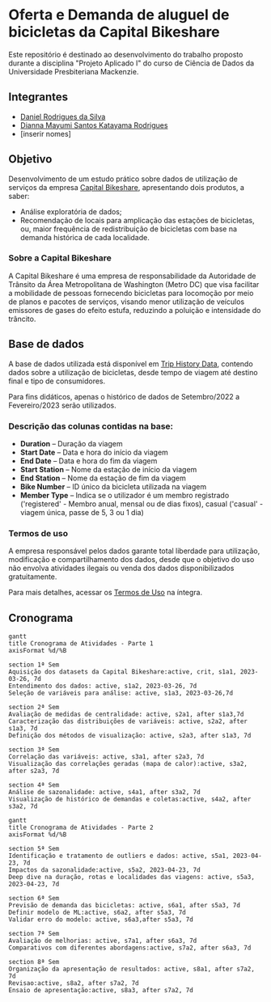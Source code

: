 # Oferta e Demanda de aluguel de bicicletas da Capital Bikeshare 
Este repositório é destinado ao desenvolvimento do trabalho proposto durante a disciplina "Projeto Aplicado I" do curso de Ciência de Dados da Universidade Presbiteriana Mackenzie.

## Integrantes
- [Daniel Rodrigues da Silva](https://www.linkedin.com/in/danielrod147/)
- [Dianna Mayumi Santos Katayama Rodrigues](https://www.linkedin.com/in/dianna-katayama-016274216/)
- [inserir nomes]

## Objetivo
Desenvolvimento de um estudo prático sobre dados de utilização de serviços da empresa [Capital Bikeshare](https://capitalbikeshare.com), apresentando dois produtos, a saber: 
- Análise exploratória de dados; 
- Recomendação de locais para amplicação das estações de bicicletas, ou, maior frequência de redistribuição de bicicletas com base na demanda histórica de cada localidade.

### Sobre a Capital Bikeshare
A Capital Bikeshare é uma empresa de responsabilidade da Autoridade de Trânsito da Área Metropolitana de Washington (Metro DC) que visa facilitar a mobilidade de pessoas fornecendo bicicletas para locomoção por meio de planos e pacotes de serviços, visando menor utilização de veículos emissores de gases do efeito estufa, reduzindo a poluição e intensidade do trâncito.

## Base de dados
A base de dados utilizada está disponível em [Trip History Data](https://s3.amazonaws.com/capitalbikeshare-data/index.html), contendo dados sobre a utilização de bicicletas, desde tempo de viagem até destino final e tipo de consumidores.

Para fins didáticos, apenas o histórico de dados de Setembro/2022 a Fevereiro/2023 serão utilizados.

### Descrição das colunas contidas na base:

- **Duration** – Duração da viagem
- **Start Date** – Data e hora do início da viagem
- **End Date** – Data e hora do fim da viagem
- **Start Station** – Nome da estação de início da viagem
- **End Station** – Nome da estação de fim da viagem
- **Bike Number** – ID único da bicicleta utilizada na viagem
- **Member Type** – Indica se o utilizador é um membro registrado ('registered' - Membro anual, mensal ou de dias fixos), casual ('casual' - viagem única, passe de 5, 3 ou 1 dia)

### Termos de uso
A empresa responsável pelos dados garante total liberdade para utilização, modificação e compartilhamento dos dados, desde que o objetivo do uso não envolva atividades ilegais ou venda dos dados disponibilizados gratuitamente.

Para mais detalhes, acessar os [Termos de Uso](https://ride.capitalbikeshare.com/data-license-agreement) na íntegra.

## Cronograma
```mermaid
gantt
title Cronograma de Atividades - Parte 1
axisFormat %d/%B

section 1ª Sem
Aquisição dos datasets da Capital Bikeshare:active, crit, s1a1, 2023-03-26, 7d
Entendimento dos dados: active, s1a2, 2023-03-26, 7d
Seleção de variáveis para análise: active, s1a3, 2023-03-26,7d

section 2ª Sem
Avaliação de medidas de centralidade: active, s2a1, after s1a3,7d 
Caracterização das distribuições de variáveis: active, s2a2, after s1a3, 7d 
Definição dos métodos de visualização: active, s2a3, after s1a3, 7d

section 3ª Sem
Correlação das variáveis: active, s3a1, after s2a3, 7d
Visualização das correlações geradas (mapa de calor):active, s3a2, after s2a3, 7d

section 4ª Sem
Análise de sazonalidade: active, s4a1, after s3a2, 7d
Visualização de histórico de demandas e coletas:active, s4a2, after s3a2, 7d
```
```mermaid
gantt
title Cronograma de Atividades - Parte 2
axisFormat %d/%B

section 5ª Sem
Identificação e tratamento de outliers e dados: active, s5a1, 2023-04-23, 7d
Impactos da sazonalidade:active, s5a2, 2023-04-23, 7d
Deep dive na duração, rotas e localidades das viagens: active, s5a3, 2023-04-23, 7d

section 6ª Sem
Previsão de demanda das bicicletas: active, s6a1, after s5a3, 7d
Definir modelo de ML:active, s6a2, after s5a3, 7d
Validar erro do modelo: active, s6a3,after s5a3, 7d

section 7ª Sem
Avaliação de melhorias: active, s7a1, after s6a3, 7d
Comparativos com diferentes abordagens:active, s7a2, after s6a3, 7d

section 8ª Sem
Organização da apresentação de resultados: active, s8a1, after s7a2, 7d
Revisao:active, s8a2, after s7a2, 7d
Ensaio de apresentação:active, s8a3, after s7a2, 7d
```
